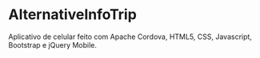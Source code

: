 # AlternativeInfoTrip
Aplicativo de celular feito com Apache Cordova, HTML5, CSS, Javascript, Bootstrap e jQuery Mobile.
